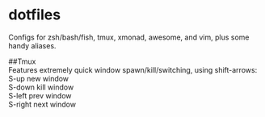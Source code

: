 dotfiles
========

Configs for zsh/bash/fish, tmux, xmonad, awesome, and vim, plus some handy aliases.  

##Tmux  
Features extremely quick window spawn/kill/switching, using shift-arrows:  
S-up      new window  
S-down    kill window  
S-left    prev window  
S-right   next window  

